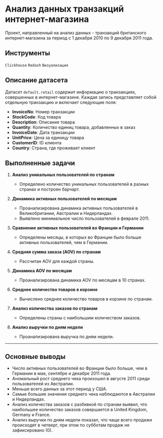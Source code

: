 # Анализ данных транзакций интернет-магазина

Проект, направленный на анализ данных - транзакций британского интернет-магазина за период с 1 декабря 2010 по 9 декабря 2011 года. 

## Инструменты

`Clickhouse` `Redash` `Визуализация`

## Описание датасета

Датасет `default.retail` содержит информацию о транзакциях, совершенных в интернет-магазине. Каждая запись представляет собой отдельную транзакцию и включает следующие поля:

- **InvoiceNo**: Номер транзакции
- **StockCode**: Код товара
- **Description**: Описание товара
- **Quantity**: Количество единиц товара, добавленных в заказ
- **InvoiceDate**: Дата транзакции
- **UnitPrice**: Цена за единицу товара
- **CustomerID**: ID клиента
- **Country**: Страна, где проживает клиент

## Выполненные задачи

1. **Анализ уникальных пользователей по странам**  
   - Определено количество уникальных пользователей в разных странах и построен барчарт.

2. **Динамика активных пользователей по месяцам**  
   - Проанализирована динамика активных пользователей в Великобритании, Австралии и Нидерландах.
   - Выявлено минимальное число пользователей в феврале 2011.

3. **Сравнение активных пользователей во Франции и Германии**  
   - Определены месяцы, в которых во Франции было больше активных пользователей, чем в Германии.

4. **Средняя сумма заказа (AOV) по странам**  
   - Рассчитан AOV для каждой страны.

5. **Динамика AOV по месяцам**  
   - Проанализирована динамика AOV по месяцам в 10 странах.

6. **Среднее количество товаров в корзине**  
   - Вычислено среднее количество товаров в корзине по странам.

7. **Анализ количества заказов по странам**  
   - Определены страны с наибольшим количеством заказов.

8. **Анализ выручки по дням недели**  
   - Проанализирована выручка по дням недели.
  
---

## Основные выводы 

- Число активных пользователей во Франции было больше, чем в Германии в мае, сентябре и декабре 2011 года.
- Аномальный рост среднего чека произошел в августе 2011 среди пользователей из Австралии.
- Меньше всего данных за этот период у США.
- Самые большие значения среднего чека наблюдаются в Австралии и Нидерландах.
- Анализ количества заказов с разбивкой по странам выявил, что наибольшее количество заказов совершается в United Kingdom, Germany и France.
- Анализ выручки по дням недели показал, что чаще всего продажи происходят в четверг, при этом по субботам продаж не зафиксировано (0).

